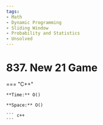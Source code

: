 ```yaml
---
tags:
- Math
- Dynamic Programming
- Sliding Window
- Probability and Statistics
- Unsolved
---
```



# 837. New 21 Game

=== "C++"

    **Time:** O()

    **Space:** O()

    ``` c++
    ```